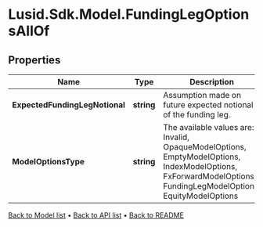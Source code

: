 # Lusid.Sdk.Model.FundingLegOptionsAllOf

## Properties

Name | Type | Description | Notes
------------ | ------------- | ------------- | -------------
**ExpectedFundingLegNotional** | **string** | Assumption made on future expected notional of the funding leg. | 
**ModelOptionsType** | **string** | The available values are: Invalid, OpaqueModelOptions, EmptyModelOptions, IndexModelOptions, FxForwardModelOptions, FundingLegModelOptions, EquityModelOptions | 

[Back to Model list](../README.md#documentation-for-models) &#8226; [Back to API list](../README.md#documentation-for-api-endpoints) &#8226; [Back to README](../README.md)


